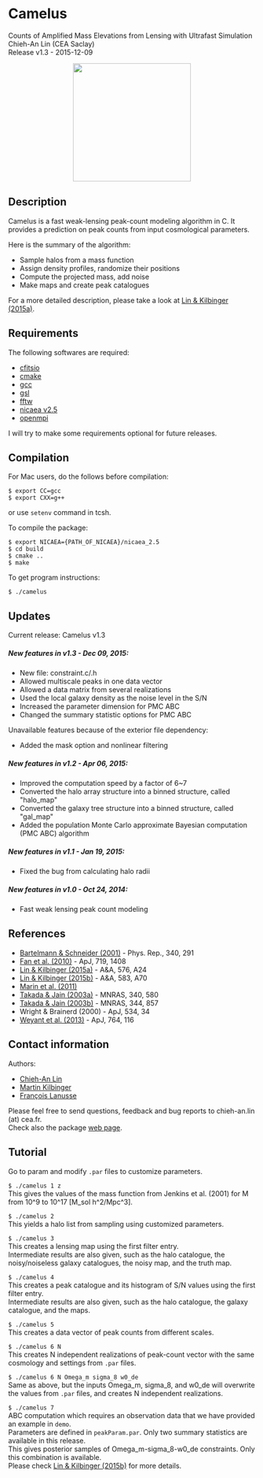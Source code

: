 Camelus
=======
Counts of Amplified Mass Elevations from Lensing with Ultrafast Simulation  
Chieh-An Lin (CEA Saclay)  
Release v1.3 - 2015-12-09 
<p align="center"><a href="http://species.wikimedia.org/wiki/Camelus"><img src="http://www.cosmostat.org/wp-content/uploads/2014/11/Logo_Camelus_fig_name_vertical.png" width="240px" /></a></p>

Description
-----------

Camelus is a fast weak-lensing peak-count modeling algorithm in C. It provides a prediction on peak counts from input cosmological parameters.

Here is the summary of the algorithm:
  - Sample halos from a mass function
  - Assign density profiles, randomize their positions
  - Compute the projected mass, add noise
  - Make maps and create peak catalogues

For a more detailed description, please take a look at [Lin & Kilbinger (2015a)](http://arxiv.org/abs/1410.6955).

## Requirements

The following softwares are required:
  - [cfitsio](http://heasarc.gsfc.nasa.gov/fitsio/)
  - [cmake](http://cmake.org/cmake/resources/software.html)
  - [gcc](http://gcc.gnu.org/)
  - [gsl](http://www.gnu.org/software/gsl/)
  - [fftw](http://www.fftw.org/)
  - [nicaea v2.5](http://www.cosmostat.org/nicaea.html)
  - [openmpi](http://www.open-mpi.org/)

I will try to make some requirements optional for future releases.

## Compilation

For Mac users, do the follows before compilation:
```
$ export CC=gcc
$ export CXX=g++
```
or use `setenv` command in tcsh.

To compile the package:
```
$ export NICAEA={PATH_OF_NICAEA}/nicaea_2.5
$ cd build
$ cmake ..
$ make
```

To get program instructions:
```
$ ./camelus
```

## Updates

Current release: Camelus v1.3

##### New features in v1.3 - Dec 09, 2015:
  - New file: constraint.c/.h
  - Allowed multiscale peaks in one data vector
  - Allowed a data matrix from several realizations
  - Used the local galaxy density as the noise level in the S/N
  - Increased the parameter dimension for PMC ABC
  - Changed the summary statistic options for PMC ABC

Unavailable features because of the exterior file dependency:
  - Added the mask option and nonlinear filtering

##### New features in v1.2 - Apr 06, 2015:
  - Improved the computation speed by a factor of 6~7
  - Converted the halo array structure into a binned structure, called "halo_map"
  - Converted the galaxy tree structure into a binned structure, called "gal_map"
  - Added the population Monte Carlo approximate Bayesian computation (PMC ABC) algorithm

##### New features in v1.1 - Jan 19, 2015:
  - Fixed the bug from calculating halo radii

##### New features in v1.0 - Oct 24, 2014:
  - Fast weak lensing peak count modeling

## References

  - [Bartelmann & Schneider (2001)](http://arxiv.org/abs/astro-ph/9912508) - Phys. Rep., 340, 291
  - [Fan et al. (2010)](http://arxiv.org/abs/1006.5121) - ApJ, 719, 1408
  - [Lin & Kilbinger (2015a)](http://arxiv.org/abs/1410.6955) - A&A, 576, A24
  - [Lin & Kilbinger (2015b)](http://arxiv.org/abs/1506.01076) - A&A, 583, A70
  - [Marin et al. (2011)](http://arxiv.org/abs/1101.0955)
  - [Takada & Jain (2003a)](http://arxiv.org/abs/astro-ph/0209167) - MNRAS, 340, 580
  - [Takada & Jain (2003b)](http://arxiv.org/abs/astro-ph/0304034) - MNRAS, 344, 857
  - Wright & Brainerd (2000) - ApJ, 534, 34
  - [Weyant et al. (2013)](http://arxiv.org/abs/1206.2563) - ApJ, 764, 116

## Contact information

Authors:
  - [Chieh-An Lin](http://linc.tw/)
  - [Martin Kilbinger](http://www.cosmostat.org/people/kilbinger/)
  - [François Lanusse](http://www.cosmostat.org/people/flanusse/)

Please feel free to send questions, feedback and bug reports to chieh-an.lin (at) cea.fr.  
Check also the package [web page](http://www.cosmostat.org/software/camelus/).

## Tutorial

Go to param and modify `.par` files to customize parameters.

`$ ./camelus 1 z`  
This gives the values of the mass function from Jenkins et al. (2001) for M from 10^9 to 10^17 [M_sol h^2/Mpc^3].

`$ ./camelus 2`  
This yields a halo list from sampling using customized parameters.

`$ ./camelus 3`  
This creates a lensing map using the first filter entry.   
Intermediate results are also given, such as the halo catalogue, the noisy/noiseless galaxy catalogues, the noisy map, and the truth map.

`$ ./camelus 4`  
This creates a peak catalogue and its histogram of S/N values using the first filter entry.   
Intermediate results are also given, such as the halo catalogue, the galaxy catalogue, and the maps.

`$ ./camelus 5`  
This creates a data vector of peak counts from different scales.

`$ ./camelus 6 N`  
This creates N independent realizations of peak-count vector with the same cosmology and settings from `.par` files.

`$ ./camelus 6 N Omega_m sigma_8 w0_de`  
Same as above, but the inputs Omega_m, sigma_8, and w0_de will overwrite the values from `.par` files, and creates N independent realizations.

`$ ./camelus 7`  
ABC computation which requires an observation data that we have provided an example in `demo`.  
Parameters are defined in `peakParam.par`. Only two summary statistics are available in this release.  
This gives posterior samples of Omega_m-sigma_8-w0_de constraints. Only this combination is available.  
Please check [Lin & Kilbinger (2015b)](http://arxiv.org/abs/1506.01076) for more details.

